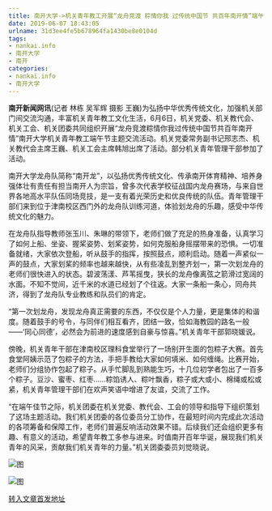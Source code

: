 ```yaml
---
title: 南开大学->机关青年教工开展“龙舟竞渡 粽情你我 过传统中国节 共百年南开情”端午节主题交流活动--校园 | nankai.info
date: 2019-06-07 18:43:05
urlname: 31d3ee4fe5b678964fa1430be8e0104d
tags: 
- nankai.info
- 南开大学
- 南开
categories:
- nankai.info
- 南开大学
---
```



**南开新闻网讯**(记者 林栋 吴军辉 摄影 王巍)为弘扬中华优秀传统文化，加强机关部门间交流沟通，丰富机关青年教工文化生活，6月6日，机关党委、机关教代会、机关工会、机关团委共同组织开展“龙舟竞渡粽情你我过传统中国节共百年南开情”南开大学机关青年教工端午节主题交流活动。机关党委常务副书记邢志杰、机关教代会主席王巍、机关工会主席韩旭出席了活动。部分机关青年管理干部参加了活动。

南开大学龙舟队简称“南开龙”，以弘扬优秀传统文化、传承南开体育精神、培养身强体壮有责任有担当南开人为宗旨，曾多次代表学校征战国内龙舟赛场，与来自世界各地高水平队伍同场竞技，是一支有着光荣历史和优良传统的队伍。青年管理干部们来到位于津南校区西门外的龙舟队训练河道，体验划龙舟的乐趣，感受中华传统文化的魅力。

在龙舟队指导教师张玉川、朱琳的带领下，老师们做了充足的热身准备，认真学习了如何上船、坐姿、握桨姿势、划桨姿势，如何克服船身摇摆带来的恐惧。一切准备就绪，大家依次登船，听从鼓手的指挥，按照鼓点，顺利启动。随着一声紧似一声的鼓点，大家划桨的频率也越来越快，从有些凌乱到整齐划一，第一次划龙舟的老师们很快进入的状态。碧波荡漾、芦苇摇曳，狭长的龙舟像离弦之箭滑过宽阔的水面。不知不觉间，近千米的水道已经划了个往返。大家一条船一条心，同舟共济，得到了龙舟队专业教练和队员们的肯定。

“第一次划龙舟，发现龙舟真正需要的东西，不仅仅是个人力量，更是集体的和谐度。随着鼓手的号令，与同伴们相互看齐，团结一致，恰如海教园的路名一般——‘同心同德’，必然会为前进的速度感到自豪与惊喜。”机关青年干部郭晓媛说。

傍晚，机关青年干部在津南校区理科食堂举行了一场别开生面的包粽子大赛。首先食堂阿姨示范了包粽子的方法，手把手教给大家如何填米、如何缠绳。比赛开始，老师们分组协作包起了粽子。从手忙脚乱到熟能生巧，十几位初学者包出了一百多个粽子。豆沙、蜜枣、红枣……粽馅诱人、粽叶飘香，粽子或大或小、棉绳或松或紧，机关青年管理干部们在欢声笑语中增进了友谊，交流了工作。

“在端午佳节之际，机关团委在机关党委、教代会、工会的领导和指导下组织策划了这场主题活动。我们机关团委的各位委员分工协作，在最短时间内完成此次活动的各项筹备和保障工作，老师们普遍反响活动效果不错。后续我们还会组织更多有趣、有意义的活动，希望青年教工多参与进来。时值南开百年华诞，展现我们机关青年的风采，贡献我们机关青年的力量。”机关团委委员刘觉晓说。



![图](http://news.nankai.edu.cn/pic/0/00/35/86/358664_595337.jpg)

![图](http://news.nankai.edu.cn/pic/0/00/35/86/358665_354438.jpg)

[转入文章首发地址](http://news.nankai.edu.cn/qqxy/system/2019/06/07/000456314.shtml)